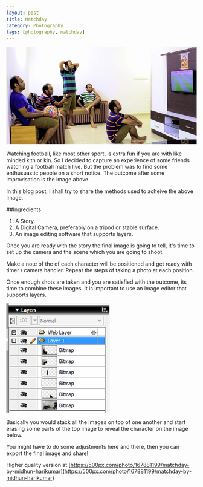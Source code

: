```yaml
---
layout: post
title: Matchday
category: Photography
tags: [photography, matchday]
---
```

![Matchday!](/public/images/matchday.jpg)
<!---
<div class='pixels-photo'>
  <p>
    <img src='https://drscdn.500px.org/photo/167881199/m%3D900/2c697a02e595645278004c6a2c33d6e4' alt='Matchday by Midhun Harikumar on 500px.com'>
  </p>
  <a href='https://500px.com/photo/167881199/matchday-by-midhun-harikumar' alt='Matchday by Midhun Harikumar on 500px.com'></a>
</div>
<script type='text/javascript' src='https://500px.com/embed.js'></script>
-->
Watching football, like most other sport, is extra fun if you are with like minded kith or kin. 
So I decided to capture an experience of some friends watching a football match live. 
But the problem was to find some enthusuastic people on a short notice.
The outcome after some improvisation is the image above.

In this blog post, I shall try to share the methods used to acheive the above image.

##Ingredients
  1. A Story.
  2. A Digital Camera, preferably on a tripod or stable surface.
  3. An image editing software that supports layers.

Once you are ready with the story the final image is going to tell, it's time to set up the camera and the scene which you are going to shoot.

Make a note of the of each character will be positioned and get ready with timer / camera handler. Repeat the steps of taking a photo at each position.

Once enough shots are taken and you are satisfied with the outcome, its time to combine these images. 
It is important to use an image editor that supports layers. 

![layers](/public/images/matchday_layers.jpg)

Basically you would stack all the images on top of one another and start erasing some parts of the top image to reveal the character on 
the image below.

You might have to do some adjustments here and there, then you can export the final image and share!

Higher quality version at [https://500px.com/photo/167881199/matchday-by-midhun-harikumar](https://500px.com/photo/167881199/matchday-by-midhun-harikumar)
